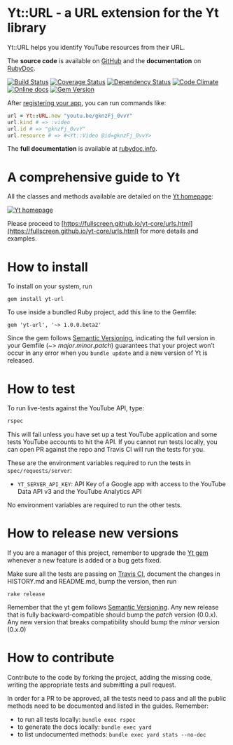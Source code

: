 Yt::URL - a URL extension for the Yt library
============================================

Yt::URL helps you identify YouTube resources from their URL.

The **source code** is available on [GitHub](https://github.com/fullscreen/yt-url) and the **documentation** on [RubyDoc](http://www.rubydoc.info/gems/yt-url/frames).

[![Build Status](http://img.shields.io/travis/Fullscreen/yt-url/master.svg)](https://travis-ci.org/Fullscreen/yt-url)
[![Coverage Status](http://img.shields.io/coveralls/Fullscreen/yt-url/master.svg)](https://coveralls.io/r/Fullscreen/yt-url)
[![Dependency Status](http://img.shields.io/gemnasium/Fullscreen/yt-url.svg)](https://gemnasium.com/Fullscreen/yt-url)
[![Code Climate](http://img.shields.io/codeclimate/github/Fullscreen/yt-url.svg)](https://codeclimate.com/github/Fullscreen/yt-url)
[![Online docs](http://img.shields.io/badge/docs-✓-green.svg)](http://www.rubydoc.info/gems/yt-url/frames)
[![Gem Version](http://img.shields.io/gem/v/yt-url.svg)](http://rubygems.org/gems/yt-url)

After [registering your app](https://fullscreen.github.io/yt-core/), you can run commands like:

```ruby
url = Yt::URL.new "youtu.be/gknzFj_0vvY"
url.kind # => :video
url.id # => "gknzFj_0vvY"
url.resource # => #<Yt::Video @id=gknzFj_0vvY>
```

The **full documentation** is available at [rubydoc.info](http://www.rubydoc.info/gems/yt-url/frames).


A comprehensive guide to Yt
===========================

All the classes and methods available are detailed on the [Yt homepage](https://fullscreen.github.io/yt-core/):

[![Yt homepage](https://cloud.githubusercontent.com/assets/10076/19788369/b61d7756-9c5c-11e6-8bd8-05f8d67aef4e.png)](https://fullscreen.github.io/yt-core/)

Please proceed to [https://fullscreen.github.io/yt-core/urls.html](https://fullscreen.github.io/yt-core/urls.html) for more details and examples.


How to install
==============

To install on your system, run

    gem install yt-url

To use inside a bundled Ruby project, add this line to the Gemfile:

    gem 'yt-url', '~> 1.0.0.beta2'

Since the gem follows [Semantic Versioning](http://semver.org),
indicating the full version in your Gemfile (~> *major*.*minor*.*patch*)
guarantees that your project won’t occur in any error when you `bundle update`
and a new version of Yt is released.

How to test
===========

To run live-tests against the YouTube API, type:

```bash
rspec
```

This will fail unless you have set up a test YouTube application and some
tests YouTube accounts to hit the API. If you cannot run tests locally, you
can open PR against the repo and Travis CI will run the tests for you.

These are the environment variables required to run the tests in `spec/requests/server`:

- `YT_SERVER_API_KEY`: API Key of a Google app with access to the YouTube Data API v3 and the YouTube Analytics API

No environment variables are required to run the other tests.

How to release new versions
===========================

If you are a manager of this project, remember to upgrade the [Yt gem](http://rubygems.org/gems/yt-url)
whenever a new feature is added or a bug gets fixed.

Make sure all the tests are passing on [Travis CI](https://travis-ci.org/fullscreen/yt-url),
document the changes in HISTORY.md and README.md, bump the version, then run

    rake release

Remember that the yt gem follows [Semantic Versioning](http://semver.org).
Any new release that is fully backward-compatible should bump the *patch* version (0.0.x).
Any new version that breaks compatibility should bump the *minor* version (0.x.0)

How to contribute
=================

Contribute to the code by forking the project, adding the missing code,
writing the appropriate tests and submitting a pull request.

In order for a PR to be approved, all the tests need to pass and all the public
methods need to be documented and listed in the guides. Remember:

- to run all tests locally: `bundle exec rspec`
- to generate the docs locally: `bundle exec yard`
- to list undocumented methods: `bundle exec yard stats --no-doc`
